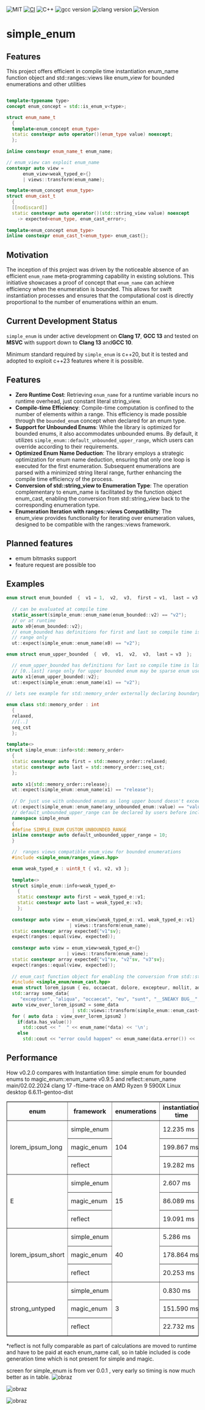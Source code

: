 ![MIT](https://img.shields.io/badge/license-MIT-blue.svg) [![CI](https://github.com/arturbac/simple_enum/actions/workflows/ci.yml/badge.svg)](https://github.com/arturbac/simple_enum/actions/workflows/ci.yml)
![C++](https://img.shields.io/badge/C%2B%2B-20%20%7C%2023-blue.svg) ![gcc version](https://img.shields.io/badge/gcc-%3E%3D10-green.svg) ![clang version](https://img.shields.io/badge/clang-%3E%3D13-blue.svg)
![Version](https://img.shields.io/badge/Version-_VERSION_-blue.svg)

# simple_enum

## Features

This project offers efficient in compile time instantiation enum_name function object and std::ranges::views like enum_view  for bounded enumerations and other utilities

```cpp

template<typename type>
concept enum_concept = std::is_enum_v<type>;

struct enum_name_t
  {
  template<enum_concept enum_type>
  static constexpr auto operator()(enum_type value) noexcept;
  };
  
inline constexpr enum_name_t enum_name;

// enum_view can exploit enum_name
constexpr auto view = 
      enum_view<weak_typed_e>{} 
      | views::transform(enum_name);

template<enum_concept enum_type>
struct enum_cast_t
  {
  [[nodiscard]]
  static constexpr auto operator()(std::string_view value) noexcept
    -> expected<enum_type, enum_cast_error>;
    
template<enum_concept enum_type>
inline constexpr enum_cast_t<enum_type> enum_cast{};

```
## Motivation

The inception of this project was driven by the noticeable absence of an efficient `enum_name` meta-programming capability in existing solutions. This initiative showcases a proof of concept that `enum_name` can achieve efficiency when the enumeration is bounded. This allows for swift instantiation processes and ensures that the computational cost is directly proportional to the number of enumerations within an enum.

## Current Development Status

`simple_enum` is under active development on **Clang 17**, **GCC 13** and tested on **MSVC** with support down to **Clang 13** and**GCC 10**.

Minimum standard required by `simple_enum` is c++20, but it is tested and adopted to exploit c++23 features where it is possible.

## Features

- **Zero Runtime Cost**: Retrieving `enum_name` for a runtime variable incurs no runtime overhead, just constant literal string_view.
- **Compile-time Efficiency**: Compile-time computation is confined to the number of elements within a range. This efficiency is made possible through the `bounded_enum` concept when declared for an enum type.
- **Support for Unbounded Enums**: While the library is optimized for bounded enums, it also accommodates unbounded enums. By default, it utilizes `simple_enum::default_unbounded_upper_range`, which users can override according to their requirements.
- **Optimized Enum Name Deduction**: The library employs a strategic optimization for enum name deduction, ensuring that only one loop is executed for the first enumeration. Subsequent enumerations are parsed with a minimized string literal range, further enhancing the compile time efficiency of the process.
- **Conversion of std::string_view to Enumeration Type**: The operation complementary to enum_name is facilitated by the function object enum_cast, enabling the conversion from std::string_view back to the corresponding enumeration type.
- **Enumeration Iteration with ranges::views Compatibility**: The enum_view provides functionality for iterating over enumeration values, designed to be compatible with the ranges::views framework.

## Planned features

- emum bitmasks support
- feature request are possible too

## Examples
```cpp
enum struct enum_bounded  {  v1 = 1,  v2,  v3,  first = v1,  last = v3  };
  
  // can be evaluated at compile time
  static_assert(simple_enum::enum_name(enum_bounded::v2) == "v2");
  // or at runtime
  auto x0{enum_bounded::v2};
  // enum_bounded has definitions for first and last so compile time is limited to processing meta info for declared
  // range only
  ut::expect(simple_enum::enum_name(x0) == "v2");

enum struct enum_upper_bounded  {  v0,  v1,  v2,  v3,  last = v3  };

  // enum_upper_bounded has definitions for last so compile time is limited to processing meta info for range
  // [0..last] range only for upper bounded enum may be sparse enum used with not present first elements including 0
  auto x1{enum_upper_bounded::v2};
  ut::expect(simple_enum::enum_name(x1) == "v2");
  
// lets see example for std::memory_order externally declaring boundary

enum class std::memory_order : int
  {
  relaxed,
  //[..]
  seq_cst
  };
  
template<>
struct simple_enum::info<std::memory_order>
  {
  static constexpr auto first = std::memory_order::relaxed;
  static constexpr auto last = std::memory_order::seq_cst;
  };
  
  auto x1{std::memory_order::release};
  ut::expect(simple_enum::enum_name(x1) == "release");
  
  // Or just use with unbounded enums as long upper bound doesn't exceeds default_unbounded_upper_range
  ut::expect(simple_enum::enum_name(any_unbounded_enum::value) == "value");
  // default_unbounded_upper_range can be declared by users before inclusion of simple_enum.hpp
  namespace simple_enum
  {
  #define SIMPLE_ENUM_CUSTOM_UNBOUNDED_RANGE
  inline constexpr auto default_unbounded_upper_range = 10;
  }

  //  ranges views compatible enum_view for bounded enumerations
  #include <simple_enum/ranges_views.hpp>

  enum weak_typed_e : uint8_t { v1, v2, v3 };
  
  template<>
  struct simple_enum::info<weak_typed_e>
    {
    static constexpr auto first = weak_typed_e::v1;
    static constexpr auto last = weak_typed_e::v3;
    };
    
  constexpr auto view = enum_view{weak_typed_e::v1, weak_typed_e::v1} 
                       | views::transform(enum_name);
  static constexpr array expected{"v1"sv};
  expect(ranges::equal(view, expected));
    
  constexpr auto view = enum_view<weak_typed_e>{}
                      | views::transform(enum_name);
  static constexpr array expected{"v1"sv, "v2"sv, "v3"sv};
  expect(ranges::equal(view, expected));
  
  // enum_cast function object for enabling the conversion from std::string_view back to the corresponding enumeration type
  #include <simple_enum/enum_cast.hpp>
  enum struct lorem_ipsum { eu, occaecat, dolore, excepteur, mollit, adipiscing, sunt, ut, aliqua, in_case_of_error };
  std::array some_data{
     "excepteur", "aliqua", "occaecat", "eu", "sunt", "__SNEAKY BUG__", "adipiscing", "ut", "mollit", "dolore"};
  auto view_over_lorem_ipsum2 = some_data 
                        | std::views::transform(simple_enum::enum_cast<lorem_ipsum>);
  for ( auto data : view_over_lorem_ipsum2 )
    if(data.has_value())
      std::cout << "  " << enum_name(*data) << '\n';
    else
      std::cout << "error could happen" << enum_name(data.error()) << '\n';
```
## Performance 
How v0.2.0 compares with Instantiation time:
simple enum for bounded enums to magic_enum::enum_name v0.9.5 and reflect::enum_name main/02.02.2024
clang 17 -ftime-trace on AMD Ryzen 9 5900X Linux desktop 6.6.11-gentoo-dist

<table border="1">
  <tr>
    <th>enum</th>
    <th>framework</th>
    <th>enumerations</th>
    <th>instantiation time</th>
    <th>*code gen</th>
    <th>total time</th>
  </tr>
  <tr>
    <td rowspan="3">lorem_ipsum_long</td>
    <td>simple_enum</td>
    <td rowspan="3">104</td>
    <td>12.235 ms</td>
    <td></td>
    <td>12.235 ms</td>
  </tr>
  <tr>
    <td>magic_enum</td>
    <td>199.867 ms</td>
    <td></td>
    <td>199.867 ms</td>
  </tr>
  <tr>
    <td>reflect</td>
    <td>19.282 ms</td>
    <td>36.470 ms</td>
    <td>55.752 ms</td>
  </tr>
  <tr>
    <td rowspan="3">E</td>
    <td>simple_enum</td>
    <td rowspan="3">15</td>
    <td>2.607 ms</td>
    <td></td>
    <td>2.607 ms</td>
  </tr>
  <tr>
    <td>magic_enum</td>
    <td>86.089 ms</td>
    <td></td>
    <td>86.089 ms</td>
  </tr>
  <tr>
    <td>reflect</td>
    <td>19.091 ms</td>
    <td>27.475 ms</td>
    <td>46.566 ms</td>
  </tr>
  <tr>
    <td rowspan="3">lorem_ipsum_short</td>
    <td>simple_enum</td>
    <td rowspan="3">40</td>
    <td>5.286 ms</td>
    <td></td>
    <td>5.286 ms</td>
  </tr>
  <tr>
    <td>magic_enum</td>
    <td>178.864 ms</td>
    <td></td>
    <td>178.864 ms</td>
  </tr>
  <tr>
    <td>reflect</td>
    <td>20.253 ms</td>
    <td>41.024 ms</td>
    <td>61.277 ms</td>
  </tr>
  <tr>
    <td rowspan="3">strong_untyped</td>
    <td>simple_enum</td>
    <td rowspan="3">3</td>
    <td>0.830 ms</td>
    <td></td>
    <td>0.830 ms</td>
  </tr>
  <tr>
    <td>magic_enum</td>
    <td>151.590 ms</td>
    <td></td>
    <td>151.590 ms</td>
  </tr>
  <tr>
    <td>reflect</td>
    <td>22.732 ms</td>
    <td>46.484 ms</td>
    <td>69.216 ms</td>
  </tr>
</table>





*reflect is not fully comparable as part of calculations are moved to runtime and have to be paid at each enum_name call, so in table included is code generation time which is not present for simple and magic.

screen for simple_enum is from ver 0.0.1 , very early so timing is now much better as in table.
![obraz](https://github.com/arturbac/simple_enum/assets/14975842/b2675b3a-491f-49e5-a507-5693d729e06b)

![obraz](https://github.com/arturbac/simple_enum/assets/14975842/e83a0508-9c31-48e2-b841-90e2233d5a5c)

![obraz](https://github.com/arturbac/simple_enum/assets/14975842/db7cb51b-6ba9-45aa-b5a4-fae5049c30df)



 
